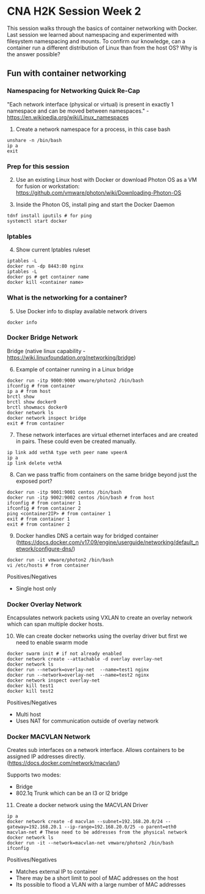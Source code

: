 # CNA H2K Session Week 2

This session walks through the basics of container networking with Docker.  Last session we learned about namespacing and experimented with filesystem namespacing and mounts.  To confirm our knowledge, can a container run a different distribution of Linux than from the host OS?  Why is the answer possible?

## Fun with container networking

### Namespacing for Networking Quick Re-Cap

"Each network interface (physical or virtual) is present in exactly 1 namespace and can be moved between namespaces." - https://en.wikipedia.org/wiki/Linux_namespaces

1. Create a network namespace for a process, in this case bash

```
unshare -n /bin/bash
ip a
exit
```

### Prep for this session

2. Use an existing Linux host with Docker or download Photon OS as a VM for fusion or workstation: https://github.com/vmware/photon/wiki/Downloading-Photon-OS

3. Inside the Photon OS, install ping and start the Docker Daemon

```
tdnf install iputils # for ping
systemctl start docker
```

### Iptables

4. Show current Iptables ruleset

```
iptables -L
docker run -dp 8443:80 nginx
iptables -L
docker ps # get container name
docker kill <container name>
```

### What is the networking for a container?

5. Use Docker info to display available network drivers

`docker info`

### Docker Bridge Network

Bridge (native linux capability - https://wiki.linuxfoundation.org/networking/bridge)

6. Example of container running in a Linux bridge

```
docker run -itp 9000:9000 vmware/photon2 /bin/bash
ifconfig # from container
ip a # from host
brctl show
brctl show docker0
brctl showmacs docker0
docker network ls
docker network inspect bridge
exit # from container
```

7. These network interfaces are virtual ethernet interfaces and are created in pairs.  These could even be created manually.

```
ip link add vethA type veth peer name vpeerA
ip a
ip link delete vethA
```

8. Can we pass traffic from containers on the same bridge beyond just the exposed port?

```
docker run -itp 9001:9001 centos /bin/bash
docker run -itp 9002:9002 centos /bin/bash # from host
ifconfig # from container 1
ifconfig # from container 2
ping <container2IP> # from container 1
exit # from container 1
exit # from container 2
```

9. Docker handles DNS a certain way for bridged container (https://docs.docker.com/v17.09/engine/userguide/networking/default_network/configure-dns/)

```
docker run -it vmware/photon2 /bin/bash
vi /etc/hosts # from container
```

Positives/Negatives
- Single host only

### Docker Overlay Network

Encapsulates network packets using VXLAN to create an overlay network which can span multiple docker hosts.

10. We can create docker networks using the overlay driver but first we need to enable swarm mode

```
docker swarm init # if not already enabled
docker network create --attachable -d overlay overlay-net
docker network ls
docker run --network=overlay-net  --name=test1 nginx
docker run --network=overlay-net  --name=test2 nginx
docker network inspect overlay-net
docker kill test1
docker kill test2
```

Positives/Negatives
- Multi host
- Uses NAT for communication outside of overlay network

### Docker MACVLAN Network

Creates sub interfaces on a network interface.  Allows containers to be assigned IP addresses directly. (https://docs.docker.com/network/macvlan/)

Supports two modes:
- Bridge
- 802.1q Trunk which can be an l3 or l2 bridge

11. Create a docker network using the MACVLAN Driver

```
ip a
docker network create -d macvlan --subnet=192.168.20.0/24 --gateway=192.168.20.1 --ip-range=192.168.20.0/25 -o parent=eth0 macvlan-net # These need to be addresses from the physical network
docker network ls
docker run -it --network=macvlan-net vmware/photon2 /bin/bash
ifconfig
```


Positives/Negatives
- Matches external IP to container
- There may be a short limit to pool of MAC addresses on the host
- Its possible to flood a VLAN with a large number of MAC addresses
